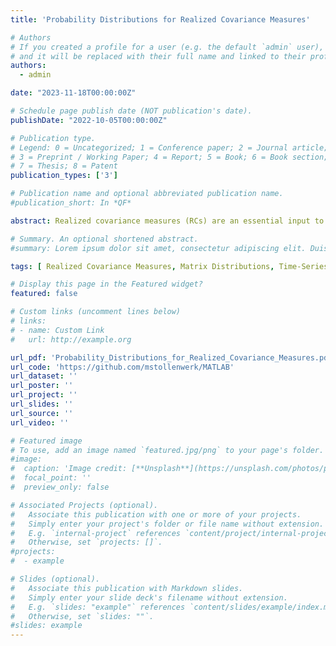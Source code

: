 ```yaml
---
title: 'Probability Distributions for Realized Covariance Measures'

# Authors
# If you created a profile for a user (e.g. the default `admin` user), write the username (folder name) here
# and it will be replaced with their full name and linked to their profile.
authors:
  - admin

date: "2023-11-18T00:00:00Z"

# Schedule page publish date (NOT publication's date).
publishDate: "2022-10-05T00:00:00Z"

# Publication type.
# Legend: 0 = Uncategorized; 1 = Conference paper; 2 = Journal article;
# 3 = Preprint / Working Paper; 4 = Report; 5 = Book; 6 = Book section;
# 7 = Thesis; 8 = Patent
publication_types: ['3']

# Publication name and optional abbreviated publication name.
#publication_short: In *QF*

abstract: Realized covariance measures (RCs) are an essential input to assess the risks involved in different investment allocations and it is thus useful to model and forecast them. Thus, a realistic distributional assumption is essential. We compare all probability distributions hitherto applied to time series of RCs in the literature. We derive them in an intuitive and unified framework based on their stochastic representations in terms of random lower and upper triangular (Barlett) matrices. Furthermore, we derive a novel family of probability distributions, which has a property called tail homogeneity That is, in times of crisis periods, i.e.~large RCs, this family assumes high dependence between the individual entries in the RCs. Finally, we show rigorously, how the considered distributions are related to each other. Empirically, we confirm in an in-sample fit experiment previous results that at-tailed distributions outperform others and show that the novel distribution family achieves a very good fit. Out-of-sample forecasting comparisons further corroborate the excellent performance of the novel distribution family.

# Summary. An optional shortened abstract.
#summary: Lorem ipsum dolor sit amet, consectetur adipiscing elit. Duis posuere tellus ac convallis placerat. Proin tincidunt magna sed ex sollicitudin condimentum.

tags: [ Realized Covariance Measures, Matrix Distributions, Time-Series Models, Riesz Distributions]

# Display this page in the Featured widget?
featured: false

# Custom links (uncomment lines below)
# links:
# - name: Custom Link
#   url: http://example.org

url_pdf: 'Probability_Distributions_for_Realized_Covariance_Measures.pdf'
url_code: 'https://github.com/mstollenwerk/MATLAB'
url_dataset: ''
url_poster: ''
url_project: ''
url_slides: ''
url_source: ''
url_video: ''

# Featured image
# To use, add an image named `featured.jpg/png` to your page's folder.
#image:
#  caption: 'Image credit: [**Unsplash**](https://unsplash.com/photos/pLCdAaMFLTE)'
#  focal_point: ''
#  preview_only: false

# Associated Projects (optional).
#   Associate this publication with one or more of your projects.
#   Simply enter your project's folder or file name without extension.
#   E.g. `internal-project` references `content/project/internal-project/index.md`.
#   Otherwise, set `projects: []`.
#projects:
#  - example

# Slides (optional).
#   Associate this publication with Markdown slides.
#   Simply enter your slide deck's filename without extension.
#   E.g. `slides: "example"` references `content/slides/example/index.md`.
#   Otherwise, set `slides: ""`.
#slides: example
---
```

